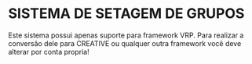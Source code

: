 # SISTEMA DE SETAGEM DE GRUPOS

Este sistema possui apenas suporte para framework VRP. Para realizar a conversão dele para CREATIVE ou qualquer outra framework você deve alterar por conta propria!
